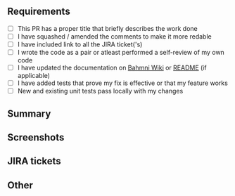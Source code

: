 ## Requirements

- [ ] This PR has a proper title that briefly describes the work done
- [ ] I have squashed / amended the comments to make it more redable
- [ ] I have included link to all the JIRA ticket('s)
- [ ] I wrote the code as a pair or atleast performed a self-review of my own code
- [ ] I have updated the documentation on [Bahmni Wiki](https://bahmni.atlassian.net/wiki/spaces/BAH/overview) or [README](https://github.com/Bahmni/speech-assistant-frontend/blob/main/README.md) (if applicable)
- [ ] I have added tests that prove my fix is effective or that my feature works
- [ ] New and existing unit tests pass locally with my changes

## Summary
<!-- Please describe what problems your PR addresses. -->

## Screenshots
<!-- Required if you are making UI changes. -->

## JIRA tickets
<!-- Paste the link to the Jira ticket here if one exists. -->
<!-- https://bahmni.atlassian.net/browse/BAH-1940 -->

## Other
<!-- Anything not covered above -->
